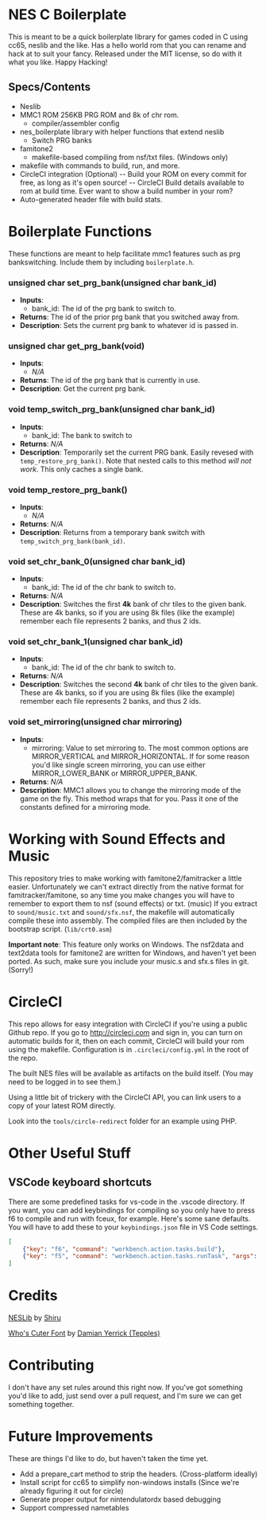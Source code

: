# NES C Boilerplate 

This is meant to be a quick boilerplate library for games coded in C using cc65, neslib and the like. Has a hello
world rom that you can rename and hack at to suit your fancy. Released under the MIT license, so do with it 
what you like. Happy Hacking!

## Specs/Contents
- Neslib
- MMC1 ROM 256KB PRG ROM and 8k of chr rom.
  - compiler/assembler config
- nes_boilerplate library with helper functions that extend neslib
  - Switch PRG banks
- famitone2 
  - makefile-based compiling from nsf/txt files. (Windows only)
- makefile with commands to build, run, and more.
- CircleCI integration (Optional)
-- Build your ROM on every commit for free, as long as it's open source!
-- CircleCI Build details available to rom at build time. Ever want to show a build number in your rom?
- Auto-generated header file with build stats.

# Boilerplate Functions

These functions are meant to help facilitate mmc1 features such as prg bankswitching. Include them by including `boilerplate.h`.

### unsigned char set_prg_bank(unsigned char bank_id)
- **Inputs**: 
  - bank_id: The id of the prg bank to switch to.
- **Returns**: The id of the prior prg bank that you switched away from.
- **Description**: Sets the current prg bank to whatever id is passed in.

### unsigned char get_prg_bank(void)
- **Inputs**:
  - *N/A*
- **Returns**: The id of the prg bank that is currently in use.
- **Description**: Get the current prg bank.

### void temp_switch_prg_bank(unsigned char bank_id)
- **Inputs**:
  - bank_id: The bank to switch to
- **Returns**: *N/A*
- **Description**: Temporarily set the current PRG bank. Easily revesed with `temp_restore_prg_bank()`. Note that 
                   nested calls to this method *will not work*. This only caches a single bank.

### void temp_restore_prg_bank()
- **Inputs**:
  - *N/A*
- **Returns**: *N/A*
- **Description**: Returns from a temporary bank switch with `temp_switch_prg_bank(bank_id)`.

### void set_chr_bank_0(unsigned char bank_id)
- **Inputs**:
  - bank_id: The id of the chr bank to switch to.
- **Returns**: *N/A*
- **Description**: Switches the first **4k** bank of chr tiles to the given bank. These are 4k banks, so if you
                   are using 8k files (like the example) remember each file represents 2 banks, and thus 2 ids.

### void set_chr_bank_1(unsigned char bank_id)
- **Inputs**:
  - bank_id: The id of the chr bank to switch to.
- **Returns**: *N/A*
- **Description**: Switches the second **4k** bank of chr tiles to the given bank. These are 4k banks, so if you
                   are using 8k files (like the example) remember each file represents 2 banks, and thus 2 ids.

### void set_mirroring(unsigned char mirroring)
- **Inputs**: 
  - mirroring: Value to set mirroring to. The most common options are MIRROR_VERTICAL and MIRROR_HORIZONTAL.
               If for some reason you'd like single screen mirroring, you can use either MIRROR_LOWER_BANK
               or MIRROR_UPPER_BANK.
- **Returns**: *N/A*
- **Description**: MMC1 allows you to change the mirroring mode of the game on the fly. This method wraps that
                   for you. Pass it one of the constants defined for a mirroring mode.


# Working with Sound Effects and Music

This repository tries to make working with famitone2/famitracker a little easier. Unfortunately we can't extract
directly from the native format for famitracker/famitone, so any time you make changes you will have to remember
to export them to nsf (sound effects) or txt. (music) If you extract to `sound/music.txt` and 
`sound/sfx.nsf`, the makefile will automatically compile these into assembly. The compiled files are then included
by the bootstrap script. (`lib/crt0.asm`) 

**Important note**: This feature only works on Windows. The nsf2data and text2data tools for famitone2 are written
for Windows, and haven't yet been ported. As such, make sure you include your music.s and sfx.s files in git. (Sorry!) 

# CircleCI

This repo allows for easy integration with CircleCI if you're using a public Github repo. If you go to
http://circleci.com and sign in, you can turn on automatic builds for it, then on each commit, CircleCI will
build your rom using the makefile. Configuration is in `.circleci/config.yml` in the root of the repo. 

The built NES files will be available as artifacts on the build itself. (You may need to be logged in to see 
them.)

Using a little bit of trickery with the CircleCI API, you can link users to a copy of your latest ROM directly.

Look into the `tools/circle-redirect` folder for an example using PHP.

# Other Useful Stuff

## VSCode keyboard shortcuts

There are some predefined tasks for vs-code in the .vscode directory. If you want, you can add keybindings for
compiling so you only have to press f6 to compile and run with fceux, for example. Here's some sane defaults.
You will have to add these to your `keybindings.json` file in VS Code settings.

```json
[
	{"key": "f6", "command": "workbench.action.tasks.build"},
	{"key": "f5", "command": "workbench.action.tasks.runTask", "args": "debug"},
]
```

# Credits

[NESLib](https://shiru.untergrund.net/software.shtml) by [Shiru](http://shiru.untergrund.net/)

[Who's Cuter Font](https://forums.nesdev.com/viewtopic.php?f=21&t=10284&start=0) by [Damian Yerrick (Tepples)](http://pineight.com)

# Contributing

I don't have any set rules around this right now. If you've got something you'd like to add, just send over a pull 
request, and I'm sure we can get something together.

# Future Improvements

These are things I'd like to do, but haven't taken the time yet.
- Add a prepare_cart method to strip the headers. (Cross-platform ideally)
- Install script for cc65 to simplify non-windows installs (Since we're already figuring it out for circle)
- Generate proper output for nintendulatordx based debugging
- Support compressed nametables
